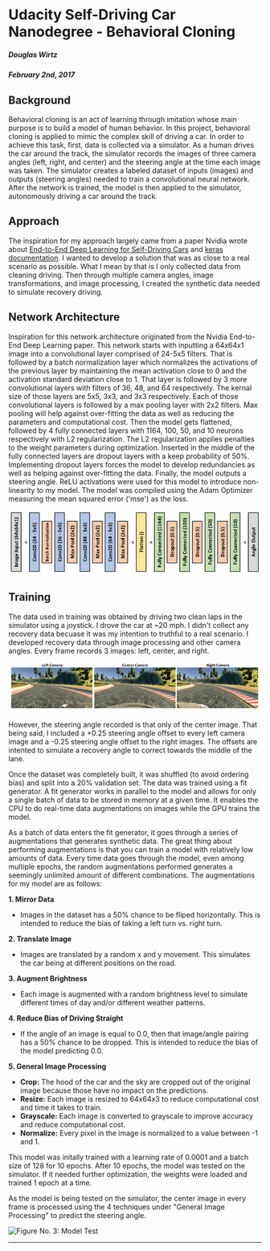 # Udacity Self-Driving Car Nanodegree - Behavioral Cloning

##### Douglas Wirtz
##### February 2nd, 2017

## Background

Behavioral cloning is an act of learning through imitation whose main purpose is to build a model of human behavior. In this project, behavioral cloning is applied to mimic the complex skill of driving a car. In order to achieve this task, first, data is collected via a simulator. As a human drives the car around the track, the simulator records the images of three camera angles (left, right, and center) and the steering angle at the time each image was taken. The simulator creates a labeled dataset of inputs (images) and outputs (steering angles) needed to train a convolutional neural network. After the network is trained, the model is then applied to the simulator, autonomously driving a car around the track.  

## Approach

The inspiration for my approach largely came from a paper Nvidia wrote about [End-to-End Deep Learning for Self-Driving Cars](https://devblogs.nvidia.com/parallelforall/deep-learning-self-driving-cars/) and [keras documentation](https://keras.io/). I wanted to develop a solution that was as close to a real scenario as possible. What I mean by that is I only collected data from cleaning driving. Then through multiple camera angles, image transformations, and image processing, I created the synthetic data needed to simulate recovery driving.

## Network Architecture

Inspiration for this network architecture originated from the Nvidia End-to-End Deep Learning paper. This network starts with inputting a 64x64x1 image into a convolutional layer comprised of 24-5x5 filters. That is followed by a batch normalization layer which normalizes the activations of the previous layer by maintaining the mean activation close to 0 and the activation standard deviation close to 1. That layer is followed by 3 more convolutional layers with filters of 36, 48, and 64 respectively. The kernal size of those layers are 5x5, 3x3, and 3x3 respectively. Each of those convolutional layers is followed by a max pooling layer with 2x2 filters. Max pooling will help against over-fitting the data as well as reducing the parameters and computational cost. Then the model gets flattened, followed by 4 fully connected layers with 1164, 100, 50, and 10 neurons respectively with L2 regularization. The L2 regularization applies penalties to the weight parameters during optimization. Inserted in the middle of the fully connected layers are dropout layers with a keep probability of 50%. Implementing dropout layers forces the model to develop redundancies as well as helping against over-fitting the data. Finally, the model outputs a steering angle. ReLU activations were used for this model to introduce non-linearity to my model. The model was compiled using the Adam Optimizer measuring the mean squared error ('mse') as the loss.

![**Figure No. 1: Network Architecture**](Figures/NetArch.PNG)

## Training

The data used in training was obtained by driving two clean laps in the simulator using a joystick. I drove the car at ~20 mph. I didn't collect any recovery data becuase it was my intention to truthful to a real scenario. I developed recovery data through image processing and other camera angles. Every frame records 3 images: left, center, and right. 

![**Figure No. 2: Data Images**](Figures/CameraData.PNG)

However, the steering angle recorded is that only of the center image. That being said, I included a +0.25 steering angle offset to every left camera image and a -0.25 steering angle offset to the right images. The offsets are intented to simulate a recovery angle to correct towards the middle of the lane.

Once the dataset was completely built, it was shuffled (to avoid ordering bias) and split into a 20% validation set. The data was trained using a fit generator. A fit generator works in parallel to the model and allows for only a single batch of data to be stored in memory at a given time. It enables the CPU to do real-time data augmentations on images while the GPU trains the model.

As a batch of data enters the fit generator, it goes through a series of augmentations that generates synthetic data. The great thing about performing augmentations is that you can train a model with relatively low amounts of data. Every time data goes through the model, even among multiple epochs, the random augmentations performed generates a seemingly unlimited amount of different combinations. The augmentations for my model are as follows:

**1. Mirror Data**

* Images in the dataset has a 50% chance to be fliped horizontally. This is intended to reduce the bias of taking a left turn vs. right turn.

**2. Translate Image**

* Images are translated by a random x and y movement. This simulates the car being at different positions on the road.

**3. Augment Brightness**

* Each image is augmented with a random brightness level to simulate different times of day and/or different weather patterns.

**4. Reduce Bias of Driving Straight**

* If the angle of an image is equal to 0.0, then that image/angle pairing has a 50% chance to be dropped. This is intended to reduce the bias of the model predicting 0.0.

**5. General Image Processing**

* **Crop:** The hood of the car and the sky are cropped out of the original image because those have no impact on the predictions.
* **Resize:** Each image is resized to 64x64x3 to reduce computational cost and time it takes to train.
* **Grayscale:** Each image is converted to grayscale to improve accuracy and reduce computational cost.
* **Normalize:** Every pixel in the image is normalized to a value between -1 and 1.

This model was initally trained with a learning rate of 0.0001 and a batch size of 128 for 10 epochs. After 10 epochs, the model was tested on the simulator. If it needed further optimization, the weights were loaded and trained 1 epoch at a time.

As the model is being tested on the simulator, the center image in every frame is processed using the 4 techniques under "General Image Processing" to predict the steering angle.

![**Figure No. 3: Model Test**](Figures/Track_1.GIF)

***
